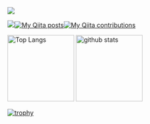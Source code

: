 ![](https://github-profile-summary-cards.vercel.app/api/cards/profile-details?username=tf63&theme=tokyonight)

![](https://komarev.com/ghpvc/?username=tf63)[![My Qiita posts](https://qiita-badge.apiapi.app/s/tf63/posts.svg)](http://qiita.com/tf63)[![My Qiita contributions](https://qiita-badge.apiapi.app/s/tf63/contributions.svg)](http://qiita.com/tf63)

<p align="left"> 
  <img alt="Top Langs" height="150px" src="https://github-readme-stats.vercel.app/api/top-langs/?username=tf63&show_icons=true&theme=tokyonight" />
  <img alt="github stats" height="150px" src="https://github-readme-stats.vercel.app/api?username=tf63&theme=tokyonight&show_icons=true" />
</p>

[![trophy](https://github-profile-trophy.vercel.app/?username=tf63&theme=tokyonight&column=6
)](https://github.com/ryo-ma/github-profile-trophy)
